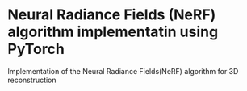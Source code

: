 # Neural Radiance Fields (NeRF) algorithm implementatin using PyTorch
Implementation of the Neural Radiance Fields(NeRF) algorithm for 3D reconstruction
